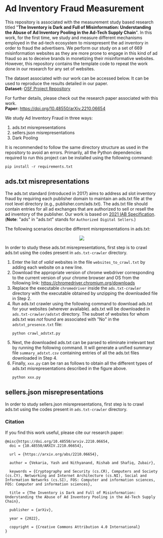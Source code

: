 # Ad Inventory Fraud Measurement

This repository is associated with the measurement study based research titled "**The Inventory is Dark and Full of Misinformation:
Understanding the Abuse of Ad Inventory Pooling in the Ad-Tech Supply Chain**". In this work, for the first time, we study and measure different mechanisms employed in the ad-tech ecosystem to misrepresent the ad inventory in order to fraud the advertisers. We perform our study on a set of 669 misinformation websites as they are more prone to engage in this kind of ad fraud so as to deceive brands in monetizing their misinformative websites. However, this repository contains the template code to repeat the work done in our research for any set of websites. 

The dataset associated with our work can be accessed below. It can be used to reproduce the results detailed in our paper.\
**Dataset:** [OSF Project Repository](https://osf.io/hxfkw/?view_only=bda006ebbd7d4ec2be869cbb198c6bd5)  

For further details, please check out the research paper associated with this work.\
**Paper:** https://doi.org/10.48550/arXiv.2210.06654

We study Ad Inventory Fraud in three ways:
1. ads.txt misrepresentations
2. sellers.json misrepresentations
3. Dark Pooling

It is recommended to follow the same directory structure as used in the repository to avoid an errors. Primarily, all the Python dependencies required to run this project can be installed using the following command:
```
pip install -r requirements.txt
```

## ads.txt misrepresentations

The ads.txt standard (introduced in 2017) aims to address ad slot inventory fraud by requiring each publisher domain to maintain an ads.txt file
at the root level directory (e.g., publisher.com/ads.txt). The ads.txt file should contain entries for all ad exchanges that are authorized to sell or resell the ad inventory of the publisher. Our work is based on [2021 IAB Specification](https://iabtechlab.com/wp-content/uploads/2021/03/ads.txt-1.0.3.pdf). (**Note**: "ads" in "ads.txt" stands for `Authorized Digital Sellers`.)

The following scenarios describe different misrepresentations in ads.txt:

<p align="center">
  <img src="https://github.com/Yash-Vekaria/Ad-Inventory-Fraud-Measurement/files/9781761/adstxt-inventory-fraud-toy-examples.pdf">
</p>

In order to study these ads.txt misrepresentations, first step is to crawl ads.txt using the codes present in `ads.txt-crawler` directory.
1. Enter the list of _valid_ websites in the file `websites_to_crawl.txt` by adding each website on a new line.
2. Download the appropriate version of chrome webdriver corresponding to the current version of your chrome browser and OS from the following link:
   https://chromedriver.chromium.org/downloads 
3. Replace the executable `chromedriver` inside the `ads.txt-crawler` directory with the executable obtained by unzipping the downloaded file in Step 2.
4. Run ads.txt crawler using the following command to download ads.txt for your websites (wherever available). ads.txt will be downloaded in `ads.txt-crawler/adstxt` directory. The subset of websites for whom ads.txt was _not_ found are associated with "No" in the `adstxt_presence.txt` file:
   ```
   python crawl_adstxt.py
   ```
5. Next, the downloaded ads.txt can be parsed to eliminate irrelevant text by running the following command. It will generate a unified summary file `summary_adstxt.csv` containing entries of all the ads.txt files downloaded in Step 4.
6. Finally, `xxx.py` can be ran as follows to obtain all the different types of ads.txt misrepresentations described in the figure above.
   ```
   python xxx.py
   ```


## sellers.json misrepresentations

In order to study sellers.json misrepresentations, first step is to crawl ads.txt using the codes present in `ads.txt-crawler` directory.


### Citation

If you find this work useful, please cite our research paper:

```
@misc{https://doi.org/10.48550/arxiv.2210.06654,
  doi = {10.48550/ARXIV.2210.06654},
  
  url = {https://arxiv.org/abs/2210.06654},
  
  author = {Vekaria, Yash and Nithyanand, Rishab and Shafiq, Zubair},
  
  keywords = {Cryptography and Security (cs.CR), Computers and Society (cs.CY), Networking and Internet Architecture (cs.NI), Social and Information Networks (cs.SI), FOS: Computer and information sciences, FOS: Computer and information sciences},
  
  title = {The Inventory is Dark and Full of Misinformation: Understanding the Abuse of Ad Inventory Pooling in the Ad-Tech Supply Chain},
  
  publisher = {arXiv},
  
  year = {2022},
  
  copyright = {Creative Commons Attribution 4.0 International}
}
```
